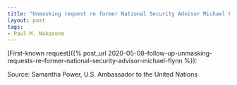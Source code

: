 ```yaml
---
title: "Unmasking request re former National Security Advisor Michael Flynn"
layout: post
tags:
- Paul M. Nakasone
---
```


[First-known request]({% post_url 2020-05-08-follow-up-unmasking-requests-re-former-national-security-advisor-michael-flynn %}):

Source: Samantha Power, U.S. Ambassador to the United Nations
